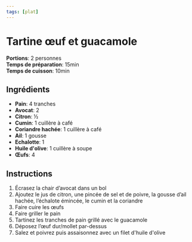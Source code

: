 ```yaml
---
tags: [plat]
---
```

# Tartine œuf et guacamole
<CenteredImage :src="$withBase('/images/recettes/tartine_guacamole.jpg')" alt="recette" width="500" />

**Portions**: 2 personnes<br>
**Temps de préparation**: 15min<br>
**Temps de cuisson**: 10min<br>

## Ingrédients
- **Pain**: 4 tranches
- **Avocat**: 2
- **Citron**: ½
- **Cumin**: 1 cuillère à café
- **Coriandre hachée**: 1 cuillère à café
- **Ail**: 1 gousse
- **Echalotte**: 1
- **Huile d'olive**: 1 cuillère à soupe
- **Œufs**: 4

## Instructions
1. Écrasez la chair d’avocat dans un bol
2. Ajoutez le jus de citron, une pincée de sel et de poivre, la gousse d’ail hachée, l’échalote émincée, le cumin et la coriandre
3. Faire cuire les œufs
4. Faire griller le pain
5. Tartinez les tranches de pain grillé avec le guacamole
6. Déposez l’œuf dur/mollet par-dessus
7. Salez et poivrez puis assaisonnez avec un filet d'huile d'olive

